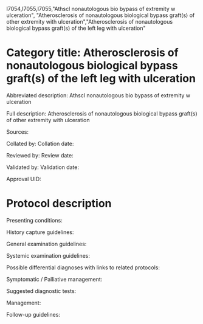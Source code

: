 I7054,I7055,I7055,"Athscl nonautologous bio bypass of extremity w ulceration", "Atherosclerosis of nonautologous biological bypass graft(s) of other extremity with ulceration","Atherosclerosis of nonautologous biological bypass graft(s) of the left leg with ulceration"
# Category title: Atherosclerosis of nonautologous biological bypass graft(s) of the left leg with ulceration

Abbreviated description: Athscl nonautologous bio bypass of extremity w ulceration

Full description: Atherosclerosis of nonautologous biological bypass graft(s) of other extremity with ulceration

Sources:

Collated by:
Collation date:

Reviewed by:
Review date:

Validated by:
Validation date:

Approval UID:

# Protocol description

Presenting conditions:

History capture guidelines:

General examination guidelines:

Systemic examination guidelines:

Possible differential diagnoses with links to related protocols:

Symptomatic / Palliative management:

Suggested diagnostic tests:

Management:

Follow-up guidelines:
